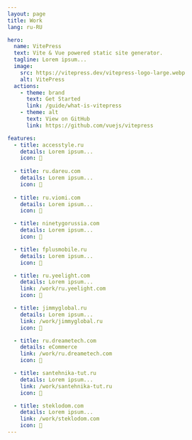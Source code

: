 ```yaml
---
layout: page
title: Work
lang: ru-RU

hero:
  name: VitePress
  text: Vite & Vue powered static site generator.
  tagline: Lorem ipsum...
  image:
    src: https://vitepress.dev/vitepress-logo-large.webp
    alt: VitePress
  actions:
    - theme: brand
      text: Get Started
      link: /guide/what-is-vitepress
    - theme: alt
      text: View on GitHub
      link: https://github.com/vuejs/vitepress

features:
  - title: accesstyle.ru
    details: Lorem ipsum...
    icon: 👋
    
  - title: ru.dareu.com
    details: Lorem ipsum...
    icon: 👋
    
  - title: ru.viomi.com
    details: Lorem ipsum...
    icon: 👋

  - title: ninetygorussia.com
    details: Lorem ipsum...
    icon: 👋

  - title: fplusmobile.ru
    details: Lorem ipsum...
    icon: 👋

  - title: ru.yeelight.com
    details: Lorem ipsum...
    link: /work/ru.yeelight.com
    icon: 👋

  - title: jimmyglobal.ru
    details: Lorem ipsum...
    link: /work/jimmyglobal.ru
    icon: 👋

  - title: ru.dreametech.com
    details: eCommerce
    link: /work/ru.dreametech.com
    icon: 👋

  - title: santehnika-tut.ru
    details: Lorem ipsum...
    link: /work/santehnika-tut.ru
    icon: 👋

  - title: steklodom.com
    details: Lorem ipsum...
    link: /work/steklodom.com
    icon: 👋
---
```


<script setup>
import {
  VPHomeFeatures, VPHomeHero,
  VPTeamPage, VPTeamPageTitle, VPTeamMembers
} from 'vitepress/theme'

const members = [
  {
    avatar: 'https://www.github.com/yyx990803.png',
    name: 'Evan You',
    title: 'Creator',
    links: [
      { icon: 'github', link: 'https://github.com/yyx990803' },
      { icon: 'twitter', link: 'https://twitter.com/youyuxi' }
    ]
  },
  {
    avatar: 'https://www.github.com/yyx990803.png',
    name: 'Evan You',
    title: 'Creator',
    links: [
      { icon: 'github', link: 'https://github.com/yyx990803' },
      { icon: 'twitter', link: 'https://twitter.com/youyuxi' }
    ]
  },
  {
    avatar: 'https://www.github.com/yyx990803.png',
    name: 'Evan You',
    title: 'Creator',
    links: [
      { icon: 'github', link: 'https://github.com/yyx990803' },
      { icon: 'twitter', link: 'https://twitter.com/youyuxi' }
    ]
  },
  {
    avatar: 'https://www.github.com/yyx990803.png',
    name: 'Evan You',
    title: 'Creator',
    links: [
      { icon: 'github', link: 'https://github.com/yyx990803' },
      { icon: 'twitter', link: 'https://twitter.com/youyuxi' }
    ]
  },
  {
    avatar: 'https://www.github.com/yyx990803.png',
    name: 'Evan You',
    title: 'Creator',
    links: [
      { icon: 'github', link: 'https://github.com/yyx990803' },
      { icon: 'twitter', link: 'https://twitter.com/youyuxi' }
    ]
  },
]
</script>

[//]: # (<VPHomeHero />)

<VPTeamPage>

  <VPTeamPageTitle>
    <template #title>Work</template>
    <template #lead>
      The development of VitePress is guided by an international
      team, some of whom have chosen to be featured below.
    </template>
  </VPTeamPageTitle>

[//]: # (<VPTeamMembers size="small" :members="members" />)

  <VPHomeFeatures />

</VPTeamPage>
